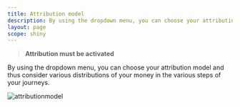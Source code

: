 ```yaml
---
title: Attribution model
description: By using the dropdown menu, you can choose your attribution model and thus consider various distributions of your money in the various steps of your journeys.
layout: page
scope: shiny
---
```


> **Attribution must be activated**

By using the dropdown menu, you can choose your attribution model and thus consider various distributions of your money in the various steps of your journeys.

![attributionmodel]({{site.url}}/{{site.baseurl}}/core_app/journey/web_application/menu/settings/images/attribution_model.gif)
